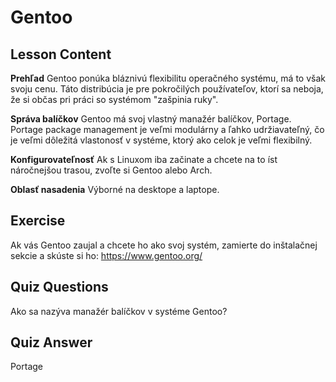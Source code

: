 # Gentoo

## Lesson Content

<b>Prehľad</b>
Gentoo ponúka bláznivú flexibilitu operačného systému, má to však svoju cenu. Táto distribúcia je pre pokročilých používateľov, ktorí sa neboja, že si občas pri práci so systémom "zašpinia ruky".

<b>Správa balíčkov</b>
Gentoo má svoj vlastný manažér balíčkov, Portage. Portage package management je veľmi modulárny a ľahko udržiavateľný, čo je veľmi dôležitá vlastonosť v systéme, ktorý ako celok je veľmi flexibilný.

<b>Konfigurovateľnosť</b>
Ak s Linuxom iba začinate a chcete na to íst náročnejšou trasou, zvoľte si Gentoo alebo Arch.

<b>Oblasť nasadenia</b>
Výborné na desktope a laptope.

## Exercise

Ak vás Gentoo zaujal a chcete ho ako svoj systém, zamierte do inštalačnej sekcie a skúste si ho: <a href='https://www.gentoo.org/'>https://www.gentoo.org/</a>

## Quiz Questions

Ako sa nazýva manažér balíčkov v systéme Gentoo?

## Quiz Answer

Portage
